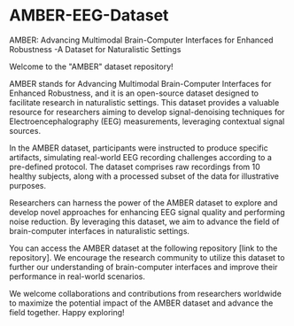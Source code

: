 # AMBER-EEG-Dataset
AMBER: Advancing Multimodal Brain-Computer Interfaces for Enhanced Robustness -A Dataset for Naturalistic Settings

Welcome to the "AMBER" dataset repository!

AMBER stands for Advancing Multimodal Brain-Computer Interfaces for Enhanced Robustness, and it is an open-source dataset designed to facilitate research in naturalistic settings. This dataset provides a valuable resource for researchers aiming to develop signal-denoising techniques for Electroencephalography (EEG) measurements, leveraging contextual signal sources.

In the AMBER dataset, participants were instructed to produce specific artifacts, simulating real-world EEG recording challenges according to a pre-defined protocol. The dataset comprises raw recordings from 10 healthy subjects, along with a processed subset of the data for illustrative purposes.

Researchers can harness the power of the AMBER dataset to explore and develop novel approaches for enhancing EEG signal quality and performing noise reduction. By leveraging this dataset, we aim to advance the field of brain-computer interfaces in naturalistic settings.

You can access the AMBER dataset at the following repository [link to the repository]. We encourage the research community to utilize this dataset to further our understanding of brain-computer interfaces and improve their performance in real-world scenarios.

We welcome collaborations and contributions from researchers worldwide to maximize the potential impact of the AMBER dataset and advance the field together. Happy exploring!
